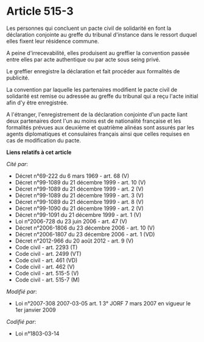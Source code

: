 # Article 515-3

Les personnes qui concluent un pacte civil de solidarité en font la déclaration conjointe au greffe du tribunal d'instance
dans le ressort duquel elles fixent leur résidence commune.

A peine d'irrecevabilité, elles produisent au greffier la convention passée entre elles par acte authentique ou par acte sous
seing privé.

Le greffier enregistre la déclaration et fait procéder aux formalités de publicité.

La convention par laquelle les partenaires modifient le pacte civil de solidarité est remise ou adressée au greffe du
tribunal qui a reçu l'acte initial afin d'y être enregistrée.

A l'étranger, l'enregistrement de la déclaration conjointe d'un pacte liant deux partenaires dont l'un au moins est de
nationalité française et les formalités prévues aux deuxième et quatrième alinéas sont assurés par les agents diplomatiques
et consulaires français ainsi que celles requises en cas de modification du pacte.

**Liens relatifs à cet article**

_Cité par_:

  - Décret n°69-222 du 6 mars 1969 - art. 68 (V)
  - Décret n°99-1089 du 21 décembre 1999 - art. 10 (V)
  - Décret n°99-1089 du 21 décembre 1999 - art. 2 (V)
  - Décret n°99-1089 du 21 décembre 1999 - art. 3 (V)
  - Décret n°99-1089 du 21 décembre 1999 - art. 8 (V)
  - Décret n°99-1090 du 21 décembre 1999 - art. 2 (V)
  - Décret n°99-1091 du 21 décembre 1999 - art. 1 (V)
  - Loi n°2006-728 du 23 juin 2006 - art. 47 (V)
  - Décret n°2006-1806 du 23 décembre 2006 - art. 10 (V)
  - Décret n°2006-1807 du 23 décembre 2006 - art. 1 (VD)
  - Décret n°2012-966 du 20 août 2012 - art. 9 (V)
  - Code civil - art. 2293 (T)
  - Code civil - art. 2499 (VT)
  - Code civil - art. 461 (VD)
  - Code civil - art. 462 (V)
  - Code civil - art. 515-5 (V)
  - Code civil - art. 515-7 (M)

_Modifié par_:

  - Loi n°2007-308 2007-03-05 art. 1 3° JORF 7 mars 2007 en vigueur le 1er janvier 2009

_Codifié par_:

  - Loi n°1803-03-14
